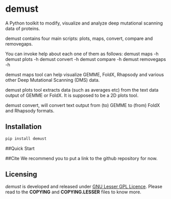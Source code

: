 # demust

A Python toolkit to modify, visualize and analyze deep mutational scanning data of proteins.

demust contains four main scripts: plots, maps, convert, compare and removegaps. 

You can invoke help about each one of them as follows:
demust maps -h
demust plots -h
demust convert -h
demust compare -h
demust removegaps -h

demust maps tool can help visualize GEMME, FoldX, Rhapsody and various other Deep Mutational Scanning (DMS)
data.

demust plots tool extracts data (such as averages etc) from the text data output of GEMME or FoldX.
It is supposed to be a 2D plots tool.

demust convert, will convert text output from (to) GEMME to (from) FoldX and Rhapsody formats. 

## Installation

```bash
pip install demust
```


##Quick Start


##Cite
We recommend you to put a link to the github repository for now. 

## Licensing

*demust* is developed and released under [GNU Lesser GPL Licence](https://www.gnu.org/licenses/lgpl-3.0.en.html). 
Please read to the **COPYING** and **COPYING.LESSER** files to know more. 
